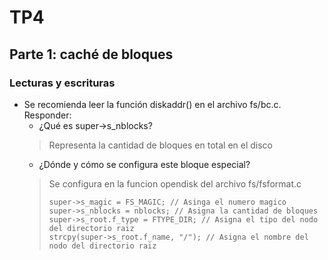 # TP4

## Parte 1: caché de bloques

### Lecturas y escrituras

- Se recomienda leer la función diskaddr() en el archivo fs/bc.c. Responder:
    - ¿Qué es super->s_nblocks?
    >  Representa la cantidad de bloques en total en el disco
    - ¿Dónde y cómo se configura este bloque especial?
    > Se configura en la funcion opendisk del archivo  fs/fsformat.c
    > ```
    > super->s_magic = FS_MAGIC; // Asinga el numero magico
    > super->s_nblocks = nblocks; // Asigna la cantidad de bloques
    > super->s_root.f_type = FTYPE_DIR; // Asigna el tipo del nodo del directorio raiz 
    > strcpy(super->s_root.f_name, "/"); // Asigna el nombre del nodo del directorio raiz
    > ```
